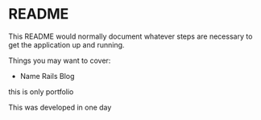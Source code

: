 # README

This README would normally document whatever steps are necessary to get the
application up and running.

Things you may want to cover:

* Name  Rails Blog

this is only portfolio

This was developed in one day



